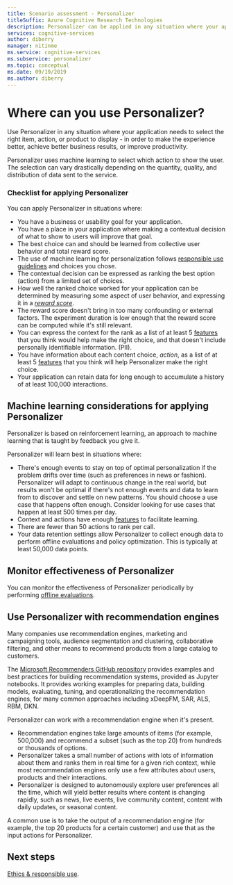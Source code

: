 ```yaml
---
title: Scenario assessment - Personalizer
titleSuffix: Azure Cognitive Research Technologies
description: Personalizer can be applied in any situation where your application can select the right item, action, or product to display - in order to make the experience better, achieve better business results, or improve productivity.
services: cognitive-services
author: diberry
manager: nitinme
ms.service: cognitive-services
ms.subservice: personalizer
ms.topic: conceptual
ms.date: 09/19/2019
ms.author: diberry
---
```

# Where can you use Personalizer?

Use Personalizer in any situation where your application needs to select the right item, action, or product to display - in order to make the experience better, achieve better business results, or improve productivity. 

Personalizer uses machine learning to select which action to show the user. The selection can vary drastically depending on the quantity, quality, and distribution of data sent to the service.

### Checklist for applying Personalizer


You can apply Personalizer in situations where:

* You have a business or usability goal for your application.
* You have a place in your application where making a contextual decision of what to show to users will improve that goal.
* The best choice can and should be learned from collective user behavior and total reward score.
* The use of machine learning for personalization follows [responsible use guidelines](ethics-responsible-use.md) and choices you chose.
* The contextual decision can be expressed as ranking the best option (action) from a limited set of choices.
* How well the ranked choice worked for your application can be determined by measuring some aspect of user behavior, and expressing it in a _[reward score](concept-rewards.md)_.
* The reward score doesn't bring in too many confounding or external factors. The experiment duration is low enough that the reward score can be computed while it's still relevant.
* You can express the context for the rank as a list of at least 5 [features](concepts-features.md) that you think would help make the right choice, and that doesn't include personally identifiable information. (PII).
* You have information about each content choice, _action_, as a list of at least 5 [features](concepts-features.md) that you think will help Personalizer make the right choice.
* Your application can retain data for long enough to accumulate a history of at least 100,000 interactions.

## Machine learning considerations for applying Personalizer

Personalizer is based on reinforcement learning, an approach to machine learning that is taught by feedback you give it. 

Personalizer will learn best in situations where:

* There's enough events to stay on top of optimal personalization if the problem drifts over time (such as preferences in news or fashion). Personalizer will adapt to continuous change in the real world, but results won't be optimal if there's not enough events and data to learn from to discover and settle on new patterns. You should choose a use case that happens often enough. Consider looking for use cases that happen at least 500 times per day.
* Context and actions have enough  [features](concepts-features.md) to facilitate learning.
* There are fewer than 50 actions to rank per call.
* Your data retention settings allow Personalizer to collect enough data to perform offline evaluations and policy optimization. This is typically at least 50,000 data points.

## Monitor effectiveness of Personalizer

You can monitor the effectiveness of Personalizer periodically by performing [offline evaluations](concepts-offline-evaluation.md).

## Use Personalizer with recommendation engines

Many companies use recommendation engines, marketing and campaigning tools, audience segmentation and clustering, collaborative filtering, and other means to recommend products from a large catalog to customers.

The [Microsoft Recommenders GitHub repository](https://github.com/Microsoft/Recommenders) provides examples and best practices for building recommendation systems, provided as Jupyter notebooks. It provides working examples for preparing data, building models, evaluating, tuning, and operationalizing the recommendation engines, for many common approaches including xDeepFM, SAR, ALS, RBM, DKN.

Personalizer can work with a recommendation engine when it's present.

* Recommendation engines take large amounts of items (for example, 500,000) and recommend a subset (such as the top 20) from hundreds or thousands of options.
* Personalizer takes a small number of actions with lots of information about them and ranks them in real time for a given rich context, while most recommendation engines only use a few attributes about users, products and their interactions.
* Personalizer is designed to autonomously explore user preferences all the time, which will yield better results where content is changing rapidly, such as news, live events, live community content, content with daily updates, or seasonal content.

A common use is to take the output of a recommendation engine (for example, the top 20 products for a certain customer) and use that as the input actions for Personalizer.

## Next steps

[Ethics & responsible use](ethics-responsible-use.md).